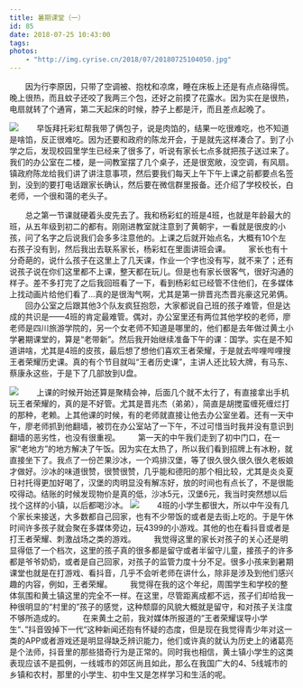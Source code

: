 ```yaml
---
title: 暑期课堂（一）
id: 85
date: 2018-07-25 10:43:00
tags:
photos:
    - "http://img.cyrise.cn/2018/07/20180725104050.jpg"
---
```

　　因为行李原因，只带了空调被、抱枕和凉席，睡在床板上还是有点点硌得慌。晚上很热，而且蚊子还咬了我两三个包，还好之前摸了花露水。因为实在是很热，电扇就转了个通宵，第二天起床的时候，脖子上都是汗，而且差点起晚了。

![](http://img.cyrise.cn/2018/07/20180725115645.jpg)
　　早饭拜托彩虹帮我带了俩包子，说是肉馅的，结果一吃很难吃，也不知道是啥馅，反正很难吃。因为还要和政府的陈龙开会，于是就先这样凑合了。到了小学之后，发现校园里学生已经来了很多了，听说有家长七点多就把孩子送过来了。我们的办公室在二楼，是一间教室摆了几个桌子，还是很宽敞，没空调，有风扇。镇政府陈龙给我们讲了讲注意事项，然后要我们每天上午下午上课之前都要点名签到，没到的要打电话跟家长确认，然后要在微信群里报备。还介绍了学校校长，白老师，一个很和蔼的老头子。

　　总之第一节课就硬着头皮先去了。我和杨彩虹的班是4班，也就是年龄最大的班，从五年级到初二的都有。刚刚进教室就注意到了黄朝宇，一看就是很皮的小孩，问了名字之后说我们会多多注意他的。上课之后就开始点名，大概有10个左右孩子没有到，然后我出去联系家长，杨彩虹在里面讲班会课。
　　家长也有十分奇葩的，说什么孩子在这里上了几天课，作业一个字也没有写，就不来了；还有说孩子说在你们这里都不上课，整天都在玩儿。但是也有家长很客气，很好沟通的样子。差不多打完了之后我回班看了一下，看到杨彩虹已经管不住他们，在多媒体上找动画片给他们看了...真的是很淘气啊，尤其是第一排晋兆杰晋兆豪这兄弟俩。
　　回办公室之后跟其他3个队友疯狂抱怨，大家都说自己班的孩子难管，但是达成的共识是——4班的肯定最难管。偶对，办公室里还有两位其他学校的老师，廖老师是四川旅游学院的，另一个女老师不知道是哪里的，他们都是去年做过黄土小学暑期课堂的，算是“老带新”。然后我开始继续准备下午的课：国学。实在是不知道讲啥，尤其是4班的皮孩，最后想了想他们喜欢王者荣耀，于是就去哔哩哔哩搜王者荣耀历史课。真的有个节目就叫“王者历史课”，主讲人还比较大牌，有马东、蔡康永这些，于是下了几部放到U盘。

![](http://img.cyrise.cn/2018/07/20180724162525.jpg)
　　上课的时候开始还算是聚精会神，后面几个就不太行了，有直接拿出手机玩王者荣耀的，真的是不好管。尤其是晋兆杰（弟弟），简直是胡搅蛮缠死缠烂打的那种，老赖。上其他课的时候，有的老师就直接让他去办公室坐着。还有一天中午，廖老师抓到他翻墙，被罚在办公室站了一下午，不过可惜当时我并没有意识到翻墙的恶劣性，也没有很重视。
　　第一天的中午我们走到了初中门口，在一家“老地方”的地方解决了午饭。因为实在太热了，所以我们看到招牌上有冰粉，就直接坐下了。我点了一份芒果沙冰，一个鸡排汉堡，等了很久很久很久很久老板娘才做好。沙冰的味道很赞，很赞很赞，几乎能和德阳的那个相比较，尤其是炎炎夏日衬托得更加好喝了，汉堡的肉明显没有解冻好，放的时间也有点长了，不是很能咬得动。结账的时候发现物价是真的低，沙冰5元，汉堡6元，我当时突然想以后找个这样的小镇，以后都喝沙冰。
![](http://img.cyrise.cn/2018/07/20180725104504.jpg)
　　4班的小学生都很大，所以中午没有几个家长来接送，大多数都自己回家，也有不少带饭的或者是去街上吃的。于是午休时间许多孩子就会聚在多媒体旁边，玩4399的小游戏。其他的也在看抖音或者是打王者荣耀、刺激战场之类的游戏。
　　我觉得这里的家长对孩子的关心还是明显得低了一个档次，这里的孩子真的很多都是留守或者半留守儿童，接孩子的许多都是爷爷奶奶，或者是自己回家，对孩子的监管力度十分不足。很多小孩来到暑期课堂也就是在打游戏、看抖音，几乎不会听老师在讲什么，除非是涉及到他们感兴趣的内容，例如，王者荣耀。
　　我觉得在我的这个年纪，周围学生和学校的整体氛围和黄土镇这里的完全不一样。在这里，尽管距离成都不远，孩子们却给我一种很明显的“村里的”孩子的感觉，这种颓靡的风貌大概就是留守，和对孩子关注度不够所造成的。
　　在来黄土之前，我对媒体所报道的”王者荣耀误导小学生“、”抖音毁掉下一代“这种新闻还抱有怀疑的态度，但是现在我觉得青少年对这一类的APP或者游戏还是明显得缺乏辨识能力，他们或许真的就认为历史上的诸葛亮是个法师，抖音里的那些猎奇行为是正常的。同时我也相信，黄土镇小学生的这类表现应该不是孤例，一线城市的郊区尚且如此，那么在我国广大的4、5线城市的乡镇和农村，那里的小学生、初中生又是怎样学习和生活的呢。
